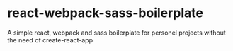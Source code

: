# react-webpack-sass-boilerplate
A simple react, webpack and sass boilerplate for personel projects without the need of create-react-app

